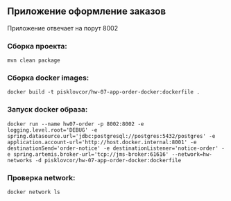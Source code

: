 ## Приложение оформление заказов

Приложение отвечает на порут 8002

### Сборка проекта:
````
mvn clean package
````

### Сборка docker images:
````shell
docker build -t pisklovcor/hw-07-app-order-docker:dockerfile .
````

### Запуск docker образа:
````shell
docker run --name hw07-order -p 8002:8002 -e logging.level.root='DEBUG' -e spring.datasource.url='jdbc:postgresql://postgres:5432/postgres' -e application.account-url='http://host.docker.internal:8001' -e destinationSend='order-notice' -e destinationListener='notice-order' -e spring.artemis.broker-url='tcp://jms-broker:61616' --network=hw-networks -d pisklovcor/hw-07-app-order-docker:dockerfile
````

### Проверка network:
````shell
docker network ls
````